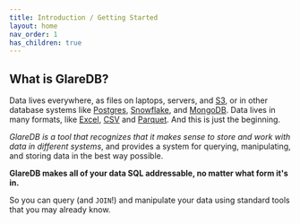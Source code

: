 ```yaml
---
title: Introduction / Getting Started
layout: home
nav_order: 1
has_children: true
---
```


## What is GlareDB?

Data lives everywhere, as files on laptops, servers, and [S3], or in
other database systems like [Postgres], [Snowflake], and
[MongoDB]. Data lives in many formats, like [Excel], [CSV] and
[Parquet]. And this is just the beginning. 

_GlareDB is a tool that
recognizes that it makes sense to store and work with data in
different systems_, and provides a system for querying, manipulating,
and storing data in the best way possible.

**GlareDB makes all of your data SQL addressable, no matter what form
it's in.**

So you can query (and `JOIN`!) and manipulate your data
using standard tools that you may already know.

[S3]: /docs/data-sources/supported/s3.html
[Postgres]: /docs/data-sources/supported/postgres.html
[Snowflake]: /docs/data-sources/supported/snowflake.html
[MongoDB]: /docs/data-sources/supported/mongodb.html
[Excel]: /glaredb/sql-functions/read_excel/
[CSV]: /glaredb/sql-functions/csv_scan/
[Parquet]: /glaredb/sql-functions/parquet_scan/
